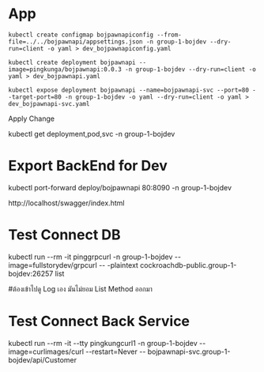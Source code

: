 # App

```
kubectl create configmap bojpawnapiconfig --from-file=../../bojpawnapi/appsettings.json -n group-1-bojdev --dry-run=client -o yaml > dev_bojpawnapiconfig.yaml

kubectl create deployment bojpawnapi --image=pingkunga/bojpawnapi:0.0.3 -n group-1-bojdev --dry-run=client -o yaml > dev_bojpawnapi.yaml

kubectl expose deployment bojpawnapi --name=bojpawnapi-svc --port=80 --target-port=80 -n group-1-bojdev -o yaml --dry-run=client -o yaml > dev_bojpawnapi-svc.yaml
```

Apply Change

kubectl get deployment,pod,svc -n group-1-bojdev 

# Export BackEnd for Dev

kubectl port-forward deploy/bojpawnapi 80:8090 -n group-1-bojdev

http://localhost/swagger/index.html

# Test Connect DB

kubectl run --rm -it pinggrpcurl -n group-1-bojdev --image=fullstorydev/grpcurl -- -plaintext cockroachdb-public.group-1-bojdev:26257 list

#ต้องเข้าไปดู Log เอง มันไม่ยอม List Method ออกมา

# Test Connect Back Service

kubectl run --rm -it --tty pingkungcurl1 -n group-1-bojdev --image=curlimages/curl --restart=Never -- bojpawnapi-svc.group-1-bojdev/api/Customer
